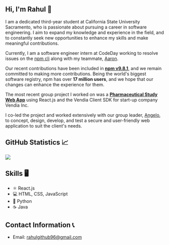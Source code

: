 ## Hi, I'm Rahul 👋

I am a dedicated third-year student at California State University Sacramento, who is passionate about pursuing a career in software engineering. I aim to expand my knowledge and experience in the field, and to constantly seek new opportunities to enhance my skills and make meaningful contributions.

<!--### CodeDay Labs Internship -->
Currently, I am a software engineer intern at CodeDay working to resolve issues on the [npm cli](https://github.com/npm/cli/) along with my teammate, [Aaron](https://github.com/Angkaram).

Our recent contributions have been included in **[npm v9.8.1](https://github.com/npm/cli/releases/tag/v9.8.1)**, and we remain committed to making more contributions. Being the world's biggest software registry, npm has over **17 million users**, and we hope that our changes can enhance the experience for them.

<!--### Vendia Inc. Project -->
The most recent group project I worked on was a **[Pharmaceutical Study Web App](https://github.com/rahulio96/Pharmaceutical-Study-Web-App-Project)** using React.js and the Vendia Client SDK for start-up company Vendia Inc. 

I co-led the project and worked extensively with our group leader, [Angelo](https://github.com/Angkaram), to concept, design, develop, and test a secure and user-friendly web application to suit the client's needs. 

## GitHub Statistics 📈

<a href=""> <img align="center" src="https://github-readme-stats-sigma-five.vercel.app/api?username=rahulio96&theme=react&line_height=25&hide=css"/> </a>

<!--
![Anurag's GitHub stats](https://github-readme-stats.vercel.app/api?username=rahulio96&show_icons=true&theme=github_dark)
<a href=""> <img align="center" src="https://github-readme-stats-sigma-five.vercel.app/api/top-langs/?username=rahulio96&theme=react&line_height=40&hide=css"/> </a>
-->

## Skills 🖥
* ⚛ React.js
* 💻 HTML, CSS, JavaScript
* 🐍 Python
* ☕ Java

## Contact Information 📞
* Email: rahulgithub96@gmail.com



<!--
**rahulio96/rahulio96** is a ✨ _special_ ✨ repository because its `README.md` (this file) appears on your GitHub profile.

Here are some ideas to get you started:

- 🔭 I’m currently working on ...
- 🌱 I’m currently learning ...
- 👯 I’m looking to collaborate on ...
- 🤔 I’m looking for help with ...
- 💬 Ask me about ...
- 📫 How to reach me: ...
- 😄 Pronouns: ...
- ⚡ Fun fact: ...
-->
